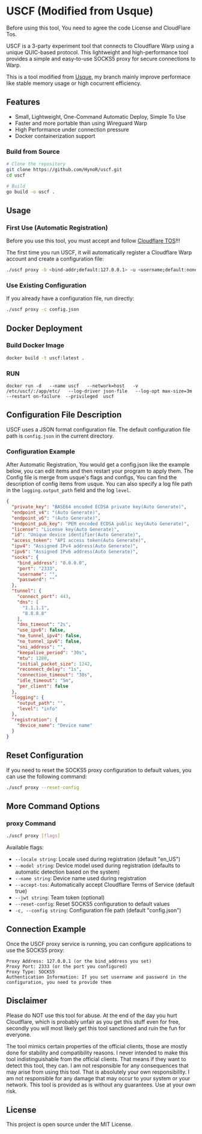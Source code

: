 
# USCF (Modified from Usque)
Before using this tool, You need to agree the code License and CloudFlare Tos.

USCF is a 3-party experiment tool that connects to Cloudflare Warp using a unique QUIC-based protocol. This lightweight and high-performance tool provides a simple and easy-to-use SOCKS5 proxy for secure connections to Warp.

This is a tool modified from [Usque](https://github.com/Diniboy1123/usque), my branch mainly improve performace like stable memory usage or high cocurrent efficiency.

## Features

- Small, Lightweight, One-Command Automatic Deploy, Simple To Use
- Faster and more portable than using Wireguard Warp
- High Performance under connection pressure
- Docker containerization support



### Build from Source


```bash
# Clone the repository
git clone https://github.com/HynoR/uscf.git
cd uscf

# Build
go build -o uscf .
```

## Usage

### First Use (Automatic Registration)

Before you use this tool, you must accept and follow [Cloudflare TOS](https://www.cloudflare.com/application/terms/)!!!

The first time you run USCF, it will automatically register a Cloudflare Warp account and create a configuration file:

```bash
./uscf proxy -b <bind-addr;default:127.0.0.1> -u <username;default:none> -w <password;default:none> -p <port;default:1080> -c <config.json>
```

### Use Existing Configuration

If you already have a configuration file, run directly:

```bash
./uscf proxy -c config.json
```


## Docker Deployment

### Build Docker Image

```bash
docker build -t uscf:latest .
```

### RUN

```
docker run -d   --name uscf   --network=host   -v  /etc/uscf/:/app/etc/   --log-driver json-file   --log-opt max-size=3m   --restart on-failure  --privileged  uscf
```


## Configuration File Description

USCF uses a JSON format configuration file. The default configuration file path is `config.json` in the current directory.

### Configuration Example

After Automatic Registration, You would get a config.json like the example below, you can edit items and then restart your program to apply them.
The Config file is merge from usque's flags and configs, You can find the description of config items from usque.
You can also specify a log file path in the `logging.output_path` field and the log `level`.

```json
{
  "private_key": "BASE64 encoded ECDSA private key(Auto Generate)",
  "endpoint_v4": "(Auto Generate)",
  "endpoint_v6": "(Auto Generate)",
  "endpoint_pub_key": "PEM encoded ECDSA public key(Auto Generate)",
  "license": "License key(Auto Generate)",
  "id": "Unique device identifier(Auto Generate)",
  "access_token": "API access token(Auto Generate)",
  "ipv4": "Assigned IPv4 address(Auto Generate)",
  "ipv6": "Assigned IPv6 address(Auto Generate)",
  "socks": {
    "bind_address": "0.0.0.0",
    "port": "2333",
    "username": "",
    "password": ""
  },
  "tunnel": {
    "connect_port": 443,
    "dns": [
      "1.1.1.1",
      "8.8.8.8"
    ],
    "dns_timeout": "2s",
    "use_ipv6": false,
    "no_tunnel_ipv4": false,
    "no_tunnel_ipv6": false,
    "sni_address": "",
    "keepalive_period": "30s",
    "mtu": 1280,
    "initial_packet_size": 1242,
    "reconnect_delay": "1s",
    "connection_timeout": "30s",
    "idle_timeout": "5m",
    "per_client": false
  },
  "logging": {
    "output_path": "",
    "level": "info"
  },
  "registration": {
    "device_name": "Device name"
  }
}
```



## Reset Configuration

If you need to reset the SOCKS5 proxy configuration to default values, you can use the following command:

```bash
./uscf proxy --reset-config
```

## More Command Options

### proxy Command

```bash
./uscf proxy [flags]
```

Available flags:
- `--locale string`: Locale used during registration (default "en_US")
- `--model string`: Device model used during registration (defaults to automatic detection based on the system)
- `--name string`: Device name used during registration
- `--accept-tos`: Automatically accept Cloudflare Terms of Service (default true)
- `--jwt string`: Team token (optional)
- `--reset-config`: Reset SOCKS5 configuration to default values
- `-c, --config string`: Configuration file path (default "config.json")

## Connection Example

Once the USCF proxy service is running, you can configure applications to use the SOCKS5 proxy:

```
Proxy Address: 127.0.0.1 (or the bind_address you set)
Proxy Port: 2333 (or the port you configured)
Proxy Type: SOCKS5
Authentication Information: If you set username and password in the configuration, you need to provide them
```

## Disclaimer

Please do NOT use this tool for abuse. At the end of the day you hurt Cloudflare, which is probably unfair as you get this stuff even for free, secondly you will most likely get this tool sanctioned and ruin the fun for everyone.

The tool mimics certain properties of the official clients, those are mostly done for stability and compatibility reasons. I never intended to make this tool indistinguishable from the official clients. That means if they want to detect this tool, they can. I am not responsible for any consequences that may arise from using this tool. That is absolutely your own responsibility. I am not responsible for any damage that may occur to your system or your network. This tool is provided as is without any guarantees. Use at your own risk.


## License

This project is open source under the MIT License.
